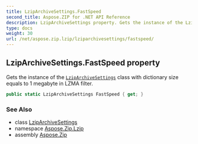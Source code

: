 ```yaml
---
title: LzipArchiveSettings.FastSpeed
second_title: Aspose.ZIP for .NET API Reference
description: LzipArchiveSettings property. Gets the instance of the LzipArchiveSettings class with dictionary size equals to 1 megabyte in LZMA filter
type: docs
weight: 30
url: /net/aspose.zip.lzip/lziparchivesettings/fastspeed/
---
```

## LzipArchiveSettings.FastSpeed property

Gets the instance of the [`LzipArchiveSettings`](../) class with dictionary size equals to 1 megabyte in LZMA filter.

```csharp
public static LzipArchiveSettings FastSpeed { get; }
```

### See Also

* class [LzipArchiveSettings](../)
* namespace [Aspose.Zip.Lzip](../../lziparchivesettings/)
* assembly [Aspose.Zip](../../../)


